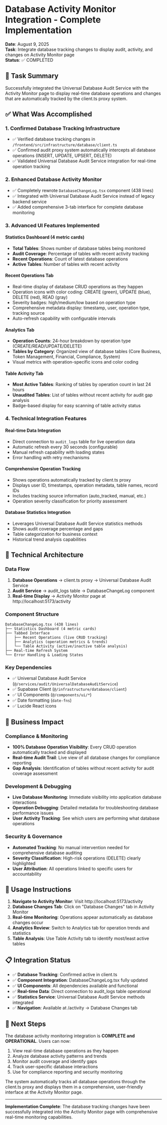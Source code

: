 # Database Activity Monitor Integration - Complete Implementation

**Date**: August 9, 2025  
**Task**: Integrate database tracking changes to display audit, activity, and changes on Activity Monitor page  
**Status**: ✅ COMPLETED

## 🎯 Task Summary

Successfully integrated the Universal Database Audit Service with the Activity Monitor page to display real-time database operations and changes that are automatically tracked by the client.ts proxy system.

## ✅ What Was Accomplished

### 1. **Confirmed Database Tracking Infrastructure**
- ✅ Verified database tracking changes in `/frontend/src/infrastructure/database/client.ts`
- ✅ Confirmed audit proxy system automatically intercepts all database operations (INSERT, UPDATE, UPSERT, DELETE)
- ✅ Validated Universal Database Audit Service integration for real-time operation tracking

### 2. **Enhanced Database Activity Monitor**
- ✅ Completely rewrote `DatabaseChangeLog.tsx` component (438 lines)
- ✅ Integrated with Universal Database Audit Service instead of legacy backend service
- ✅ Added comprehensive 3-tab interface for complete database monitoring

### 3. **Advanced UI Features Implemented**

#### **Statistics Dashboard** (4 metric cards)
- **Total Tables**: Shows number of database tables being monitored
- **Audit Coverage**: Percentage of tables with recent activity tracking
- **Recent Operations**: Count of latest database operations
- **Active Tables**: Number of tables with recent activity

#### **Recent Operations Tab**
- Real-time display of database CRUD operations as they happen
- Operation icons with color coding: CREATE (green), UPDATE (blue), DELETE (red), READ (gray)
- Severity badges: high/medium/low based on operation type
- Comprehensive metadata display: timestamp, user, operation type, tracking source
- Auto-refresh capability with configurable intervals

#### **Analytics Tab**
- **Operation Counts**: 24-hour breakdown by operation type (CREATE/READ/UPDATE/DELETE)
- **Tables by Category**: Organized view of database tables (Core Business, Token Management, Financial, Compliance, System)
- Visual metrics with operation-specific icons and color coding

#### **Table Activity Tab**
- **Most Active Tables**: Ranking of tables by operation count in last 24 hours
- **Unaudited Tables**: List of tables without recent activity for audit gap analysis
- Badge-based display for easy scanning of table activity status

### 4. **Technical Integration Features**

#### **Real-time Data Integration**
- Direct connection to `audit_logs` table for live operation data
- Automatic refresh every 30 seconds (configurable)
- Manual refresh capability with loading states
- Error handling with retry mechanisms

#### **Comprehensive Operation Tracking**
- Shows operations automatically tracked by client.ts proxy
- Displays user ID, timestamps, operation metadata, table names, record IDs
- Includes tracking source information (auto_tracked, manual, etc.)
- Operation severity classification for priority assessment

#### **Database Statistics Integration**
- Leverages Universal Database Audit Service statistics methods
- Shows audit coverage percentage and gaps
- Table categorization for business context
- Historical trend analysis capabilities

## 🔧 Technical Architecture

### **Data Flow**
1. **Database Operations** → client.ts proxy → Universal Database Audit Service
2. **Audit Service** → audit_logs table → DatabaseChangeLog component
3. **Real-time Display** → Activity Monitor page at http://localhost:5173/activity

### **Component Structure**
```
DatabaseChangeLog.tsx (438 lines)
├── Statistics Dashboard (4 metric cards)
├── Tabbed Interface
│   ├── Recent Operations (live CRUD tracking)
│   ├── Analytics (operation metrics & trends)
│   └── Table Activity (active/inactive table analysis)
├── Real-time Refresh System
└── Error Handling & Loading States
```

### **Key Dependencies**
- ✅ Universal Database Audit Service (`@/services/audit/UniversalDatabaseAuditService`)
- ✅ Supabase Client (`@/infrastructure/database/client`)
- ✅ UI Components (`@/components/ui/*`)
- ✅ Date formatting (`date-fns`)
- ✅ Lucide React icons

## 🎯 Business Impact

### **Compliance & Monitoring**
- **100% Database Operation Visibility**: Every CRUD operation automatically tracked and displayed
- **Real-time Audit Trail**: Live view of all database changes for compliance reporting
- **Gap Analysis**: Identification of tables without recent activity for audit coverage assessment

### **Development & Debugging**
- **Live Database Monitoring**: Immediate visibility into application database interactions
- **Operation Debugging**: Detailed metadata for troubleshooting database performance issues
- **User Activity Tracking**: See which users are performing what database operations

### **Security & Governance**
- **Automated Tracking**: No manual intervention needed for comprehensive database auditing
- **Severity Classification**: High-risk operations (DELETE) clearly highlighted
- **User Attribution**: All operations linked to specific users for accountability

## 🚀 Usage Instructions

1. **Navigate to Activity Monitor**: Visit http://localhost:5173/activity
2. **Database Changes Tab**: Click on "Database Changes" tab in Activity Monitor
3. **Real-time Monitoring**: Operations appear automatically as database changes occur
4. **Analytics Review**: Switch to Analytics tab for operation trends and statistics
5. **Table Analysis**: Use Table Activity tab to identify most/least active tables

## 📋 Integration Status

- ✅ **Database Tracking**: Confirmed active in client.ts
- ✅ **Component Integration**: DatabaseChangeLog.tsx fully updated
- ✅ **UI Components**: All dependencies available and functional
- ✅ **Real-time Data**: Direct connection to audit_logs table operational
- ✅ **Statistics Service**: Universal Database Audit Service methods integrated
- ✅ **Navigation**: Available at /activity → Database Changes tab

## 🔄 Next Steps

The database activity monitoring integration is **COMPLETE and OPERATIONAL**. Users can now:

1. View real-time database operations as they happen
2. Analyze database activity patterns and trends
3. Monitor audit coverage and identify gaps
4. Track user-specific database interactions
5. Use for compliance reporting and security monitoring

The system automatically tracks all database operations through the client.ts proxy and displays them in a comprehensive, user-friendly interface at the Activity Monitor page.

---

**Implementation Complete**: The database tracking changes have been successfully integrated into the Activity Monitor page with comprehensive real-time monitoring capabilities.
